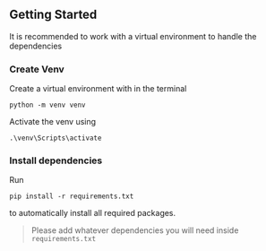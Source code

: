 

## Getting Started
It is recommended to work with a virtual environment to handle the dependencies

### Create Venv
Create a virtual environment with in the terminal 
```
python -m venv venv
```
Activate the venv using
```
.\venv\Scripts\activate
```

### Install dependencies
Run
```
pip install -r requirements.txt
```
to automatically install all required packages.
> Please add whatever dependencies you will need inside `requirements.txt`
